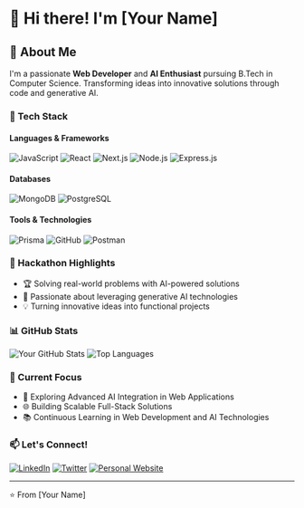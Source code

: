 # 👋 Hi there! I'm [Your Name]

## 🚀 About Me
I'm a passionate **Web Developer** and **AI Enthusiast** pursuing B.Tech in Computer Science. Transforming ideas into innovative solutions through code and generative AI.

### 🔧 Tech Stack

#### Languages & Frameworks
![JavaScript](https://img.shields.io/badge/JavaScript-F7DF1E?style=for-the-badge&logo=javascript&logoColor=black)
![React](https://img.shields.io/badge/React-61DAFB?style=for-the-badge&logo=react&logoColor=black)
![Next.js](https://img.shields.io/badge/Next.js-000000?style=for-the-badge&logo=nextdotjs&logoColor=white)
![Node.js](https://img.shields.io/badge/Node.js-339933?style=for-the-badge&logo=nodedotjs&logoColor=white)
![Express.js](https://img.shields.io/badge/Express.js-000000?style=for-the-badge&logo=express&logoColor=white)

#### Databases
![MongoDB](https://img.shields.io/badge/MongoDB-47A248?style=for-the-badge&logo=mongodb&logoColor=white)
![PostgreSQL](https://img.shields.io/badge/PostgreSQL-4169E1?style=for-the-badge&logo=postgresql&logoColor=white)

#### Tools & Technologies
![Prisma](https://img.shields.io/badge/Prisma-2D3748?style=for-the-badge&logo=prisma&logoColor=white)
![GitHub](https://img.shields.io/badge/GitHub-181717?style=for-the-badge&logo=github&logoColor=white)
![Postman](https://img.shields.io/badge/Postman-FF6C37?style=for-the-badge&logo=postman&logoColor=white)

### 🌟 Hackathon Highlights
- 🏆 Solving real-world problems with AI-powered solutions
- 🚀 Passionate about leveraging generative AI technologies
- 💡 Turning innovative ideas into functional projects

### 📊 GitHub Stats
![Your GitHub Stats](https://github-readme-stats.vercel.app/api?username=yourusername&show_icons=true&theme=radical)
![Top Languages](https://github-readme-stats.vercel.app/api/top-langs/?username=yourusername&layout=compact&theme=radical)

### 🔬 Current Focus
- 🤖 Exploring Advanced AI Integration in Web Applications
- 🌐 Building Scalable Full-Stack Solutions
- 📚 Continuous Learning in Web Development and AI Technologies

### 📫 Let's Connect!
[![LinkedIn](https://img.shields.io/badge/LinkedIn-0A66C2?style=for-the-badge&logo=linkedin&logoColor=white)](https://www.linkedin.com/in/yourusername)
[![Twitter](https://img.shields.io/badge/Twitter-1DA1F2?style=for-the-badge&logo=twitter&logoColor=white)](https://twitter.com/yourusername)
[![Personal Website](https://img.shields.io/badge/Portfolio-000000?style=for-the-badge&logo=googlechrome&logoColor=white)](https://yourportfolio.com)

---

⭐️ From [Your Name]
